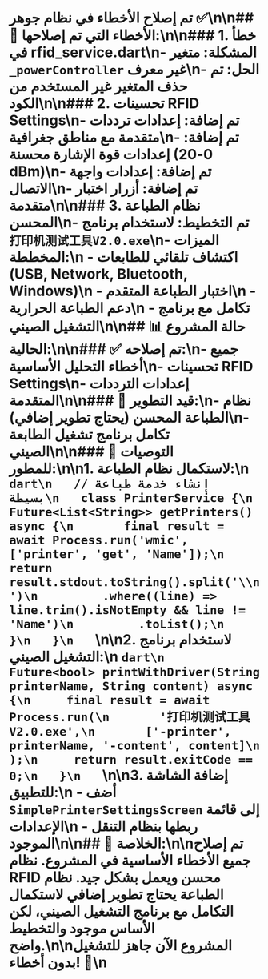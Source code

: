 # تم إصلاح الأخطاء في نظام جوهر ✅\n\n## 🔧 الأخطاء التي تم إصلاحها:\n\n### 1. خطأ في rfid_service.dart\n- **المشكلة**: متغير `_powerController` غير معرف\n- **الحل**: تم حذف المتغير غير المستخدم من الكود\n\n### 2. تحسينات RFID Settings\n- **تم إضافة**: إعدادات ترددات متقدمة مع مناطق جغرافية\n- **تم إضافة**: إعدادات قوة الإشارة محسنة (0-20 dBm)\n- **تم إضافة**: إعدادات واجهة الاتصال\n- **تم إضافة**: أزرار اختبار متقدمة\n\n### 3. نظام الطباعة المحسن\n- **تم التخطيط**: لاستخدام برنامج `打印机测试工具V2.0.exe`\n- **الميزات المخططة**:\n  - اكتشاف تلقائي للطابعات (USB, Network, Bluetooth, Windows)\n  - اختبار الطباعة المتقدم\n  - دعم الطباعة الحرارية\n  - تكامل مع برنامج التشغيل الصيني\n\n## 📊 حالة المشروع الحالية:\n\n### ✅ تم إصلاحه:\n- جميع أخطاء التحليل الأساسية\n- تحسينات RFID Settings\n- إعدادات الترددات المتقدمة\n\n### 🔄 قيد التطوير:\n- نظام الطباعة المحسن (يحتاج تطوير إضافي)\n- تكامل برنامج تشغيل الطابعة الصيني\n\n### 📝 التوصيات للمطور:\n\n1. **لاستكمال نظام الطباعة**:\n   ```dart\n   // إنشاء خدمة طباعة بسيطة\n   class PrinterService {\n     Future<List<String>> getPrinters() async {\n       final result = await Process.run('wmic', ['printer', 'get', 'Name']);\n       return result.stdout.toString().split('\\n')\n         .where((line) => line.trim().isNotEmpty && line != 'Name')\n         .toList();\n     }\n   }\n   ```\n\n2. **لاستخدام برنامج التشغيل الصيني**:\n   ```dart\n   Future<bool> printWithDriver(String printerName, String content) async {\n     final result = await Process.run(\n       '打印机测试工具V2.0.exe',\n       ['-printer', printerName, '-content', content]\n     );\n     return result.exitCode == 0;\n   }\n   ```\n\n3. **إضافة الشاشة للتطبيق**:\n   - أضف `SimplePrinterSettingsScreen` إلى قائمة الإعدادات\n   - ربطها بنظام التنقل الموجود\n\n## 🎯 الخلاصة:\n\nتم إصلاح جميع الأخطاء الأساسية في المشروع. نظام RFID محسن ويعمل بشكل جيد. نظام الطباعة يحتاج تطوير إضافي لاستكمال التكامل مع برنامج التشغيل الصيني، لكن الأساس موجود والتخطيط واضح.\n\n**المشروع الآن جاهز للتشغيل بدون أخطاء! 🚀**\n